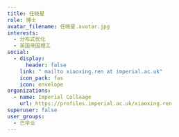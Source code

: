 ```yaml
---
title: 任晓星
role: 博士
avatar_filename: 任晓星.avatar.jpg
interests:
  - 分布式优化
  - 英国帝国理工
social:
  - display:
      header: false
    link: " mailto xiaoxing.ren at imperial.ac.uk"
    icon_pack: fas
    icon: envelope
organizations:
  - name: Imperial Colleage
    url: https://profiles.imperial.ac.uk/xiaoxing.ren
superuser: false
user_groups:
  - 已毕业
---
```

